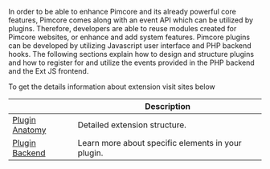 In order to be able to enhance Pimcore and its already powerful core features, Pimcore comes along with an event API which can be utilized by plugins. 
Therefore, developers are able to reuse modules created for Pimcore websites, or enhance and add system features.
Pimcore plugins can be developed by utilizing Javascript user interface and PHP backend hooks. 
The following sections explain how to design and structure plugins and how to register for and utilize the events provided in the PHP backend and the Ext JS frontend.

To get the details information about extension visit sites below

|                                              | Description                                        |
|----------------------------------------------|----------------------------------------------------|
| [Plugin Anatomy](!Extensions/Plugin_Anatomy) | Detailed extension structure.                      |
| [Plugin Backend](!Extensions/Plugin_Backend) | Learn more about specific elements in your plugin. |